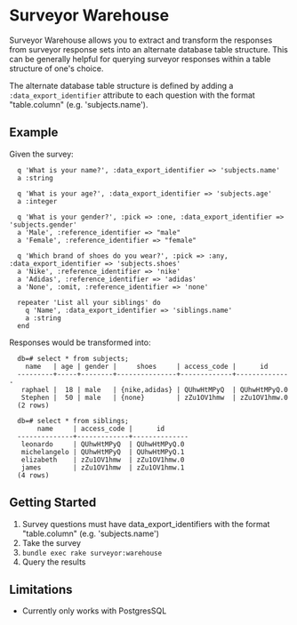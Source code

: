 # Surveyor Warehouse

Surveyor Warehouse allows you to extract and transform the responses from 
surveyor response sets into an alternate database table structure. This 
can be generally helpful for querying surveyor responses within a table
structure of one's choice.

The alternate database table structure is defined by adding a
`:data_export_identifier` attribute to each question with the 
format "table.column" (e.g. 'subjects.name').

## Example

Given the survey:
```
  q 'What is your name?', :data_export_identifier => 'subjects.name'
  a :string

  q 'What is your age?', :data_export_identifier => 'subjects.age'
  a :integer

  q 'What is your gender?', :pick => :one, :data_export_identifier => 'subjects.gender'
  a 'Male', :reference_identifier => "male"
  a 'Female', :reference_identifier => "female"

  q 'Which brand of shoes do you wear?', :pick => :any, :data_export_identifier => 'subjects.shoes'
  a 'Nike', :reference_identifier => 'nike'
  a 'Adidas', :reference_identifier => 'adidas'
  a 'None', :omit, :reference_identifier => 'none'

  repeater 'List all your siblings' do
    q 'Name', :data_export_identifier => 'siblings.name' 
    a :string
  end
```

Responses would be transformed into:

```
  db=# select * from subjects;
    name   | age | gender |     shoes     | access_code |      id
  ---------+-----+--------+---------------+-------------+--------------
   raphael |  18 | male   | {nike,adidas} | QUhwHtMPyQ  | QUhwHtMPyQ.0
   Stephen |  50 | male   | {none}        | zZu1OV1hmw  | zZu1OV1hmw.0
  (2 rows)

  db=# select * from siblings;
       name     | access_code |      id
  --------------+-------------+--------------
   leonardo     | QUhwHtMPyQ  | QUhwHtMPyQ.0
   michelangelo | QUhwHtMPyQ  | QUhwHtMPyQ.1
   elizabeth    | zZu1OV1hmw  | zZu1OV1hmw.0
   james        | zZu1OV1hmw  | zZu1OV1hmw.1
  (4 rows)
```


## Getting Started

1. Survey questions must have data_export_identifiers with the 
   format "table.column" (e.g. 'subjects.name')
2. Take the survey
3. `bundle exec rake surveyor:warehouse`
4. Query the results



## Limitations

* Currently only works with PostgresSQL